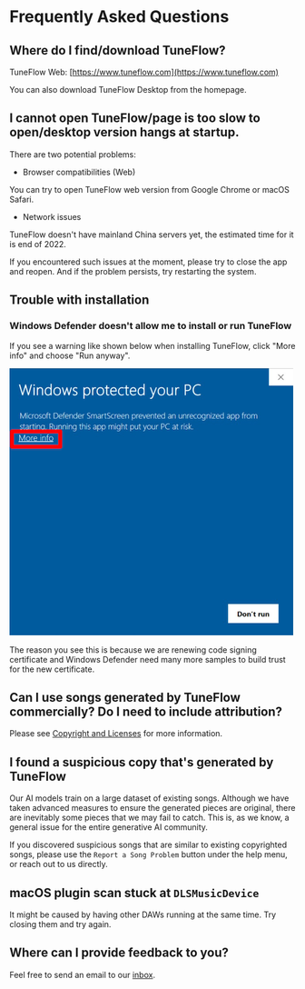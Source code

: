 # Frequently Asked Questions

## Where do I find/download TuneFlow?

TuneFlow Web: [https://www.tuneflow.com](https://www.tuneflow.com)

You can also download TuneFlow Desktop from the homepage.

## I cannot open TuneFlow/page is too slow to open/desktop version hangs at startup.

There are two potential problems:

- Browser compatibilities (Web)

You can try to open TuneFlow web version from Google Chrome or macOS Safari.

- Network issues

TuneFlow doesn't have mainland China servers yet, the estimated time for it is end of 2022.

If you encountered such issues at the moment, please try to close the app and reopen. And if the problem persists, try restarting the system.

## Trouble with installation

### Windows Defender doesn't allow me to install or run TuneFlow

If you see a warning like shown below when installing TuneFlow, click "More info" and choose "Run anyway".

![Windows Defender](../images/windows_defender_example.png)

The reason you see this is because we are renewing code signing certificate and Windows Defender need many more samples to build trust for the new certificate.

## Can I use songs generated by TuneFlow commercially? Do I need to include attribution?

Please see [Copyright and Licenses](https://help.tuneflow.com/en/terms-of-service/license.html) for more information.

## I found a suspicious copy that's generated by TuneFlow

Our AI models train on a large dataset of existing songs. Although we have taken advanced measures to ensure the generated pieces are original, there are inevitably some pieces that we may fail to catch. This is, as we know, a general issue for the entire generative AI community.

If you discovered suspicious songs that are similar to existing copyrighted songs, please use the `Report a Song Problem` button under the help menu, or reach out to us directly.

## macOS plugin scan stuck at `DLSMusicDevice`

It might be caused by having other DAWs running at the same time. Try closing them and try again.

## Where can I provide feedback to you?

Feel free to send an email to our [inbox](mailto:contact@info.tuneflow.com).
